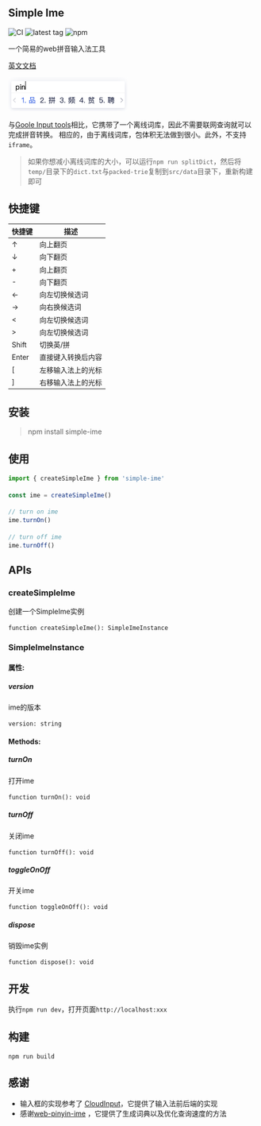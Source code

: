 ## Simple Ime

![CI](https://github.com/nieyuyao/simple-ime/workflows/CI/badge.svg)
![latest tag](https://badgen.net/github/release/nieyuyao/simple-ime)
![npm](https://img.shields.io/npm/v/simple-ime.svg)

一个简易的web拼音输入法工具

[英文文档](./README-en.md)

<img src="./public/demo.png" width="240" />

与[Goole Input tools](https://www.google.com/inputtools/try/)相比，它携带了一个离线词库，因此不需要联网查询就可以完成拼音转换。
相应的，由于离线词库，包体积无法做到很小。此外，不支持`iframe`。
> 如果你想减小离线词库的大小，可以运行`npm run splitDict`，然后将`temp/`目录下的`dict.txt`与`packed-trie`复制到`src/data`目录下，重新构建即可

## 快捷键

| 快捷键 | 描述 |
| --- | --- |
| ↑ | 向上翻页 |
| ↓ | 向下翻页 |
| + | 向上翻页 |
| - | 向下翻页 |
| ← | 向左切换候选词 |
| → | 向右换候选词 |
| < | 向左切换候选词 |
| > | 向左切换候选词 |
| Shift | 切换英/拼 |
| Enter | 直接键入转换后内容 |
| [ | 左移输入法上的光标 |
| ] | 右移输入法上的光标 |

## 安装

> npm install simple-ime

## 使用

```js
import { createSimpleIme } from 'simple-ime'

const ime = createSimpleIme()

// turn on ime
ime.turnOn()

// turn off ime
ime.turnOff()
```

## APIs

### createSimpleIme

创建一个SimpleIme实例

`function createSimpleIme(): SimpleImeInstance`

### SimpleImeInstance

#### 属性:

##### version

ime的版本

`version: string`

#### Methods:

##### turnOn

打开ime

`function turnOn(): void`

##### turnOff

关闭ime

`function turnOff(): void`

##### toggleOnOff

开关ime

`function toggleOnOff(): void`

##### dispose

销毁ime实例

`function dispose(): void`

## 开发

执行`npm run dev`，打开页面`http://localhost:xxx`

## 构建

```shell
npm run build
```

## 感谢

- 输入框的实现参考了 [CloudInput](https://github.com/mzhangdev/CloudInput)，它提供了输入法前后端的实现
- 感谢[web-pinyin-ime](https://github.com/dongyuwei/web-pinyin-ime) ，它提供了生成词典以及优化查询速度的方法
